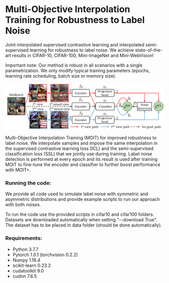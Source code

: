 # Multi-Objective Interpolation Training for Robustness to Label Noise

Joint interpolated supervised contrastive learning and interpolated semi-supervised learning for robustness to label noise. We achieve state-of-the-art results in CIFAR-10, CIFAR-100, Mini-ImageNet and Mini-WebVision!

Important note: Our method is robust in all scenarios with a single parametrization. We only modify typical training parameters (epochs, learning rate scheduling, batch size or memory size).

<img src="./Overview.png" width="600">

Multi-Objective Interpolation Training (MOIT) for improved robustness to label noise. We interpolate samples and impose the same interpolation in the supervised contrastive learning loss (ICL) and the semi-supervised classification loss (SSL) that we jointly use during training. Label noise detection is performed at every epoch and its result is used after training MOIT to fine-tune the encoder and classifier to further boost performance with MOIT+.


### Running the code:
We provide all code used to simulate label noise with symmetric and asymmetric distributions and provide example scripts to run our approach with both noises.

To run the code use the provided scripts in cifar10 and cifar100 folders. Datasets are downloaded automatically when setting "--download True". The dataset has to be placed in data folder (should be done automatically).

### Requirements:
* Python 3.7.7
* Pytorch 1.0.1 (torchvision 0.2.2)
* Numpy 1.18.4
* scikit-learn 0.23.2
* cudatoolkit 9.0
* cudnn 7.6.5





